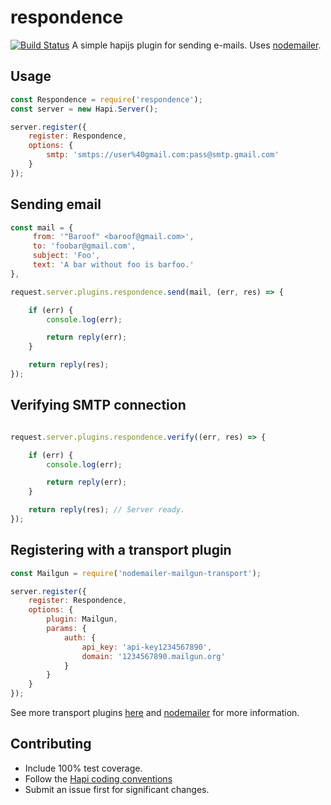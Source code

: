 # respondence
[![Build Status](https://travis-ci.org/Phenelo/respondence.svg?branch=master)](https://travis-ci.org/Phenelo/respondence)
A simple hapijs plugin for sending e-mails. Uses [nodemailer](https://github.com/nodemailer/nodemailer).

## Usage
```js
const Respondence = require('respondence');
const server = new Hapi.Server();

server.register({
    register: Respondence,
    options: {
        smtp: 'smtps://user%40gmail.com:pass@smtp.gmail.com'
    }
});
```

## Sending email
```js
const mail = {
     from: '"Baroof" <baroof@gmail.com>',
     to: 'foobar@gmail.com',
     subject: 'Foo',
     text: 'A bar without foo is barfoo.'
},

request.server.plugins.respondence.send(mail, (err, res) => {

    if (err) {
        console.log(err);

        return reply(err);
    }

    return reply(res);
});
```

## Verifying SMTP connection
```js

request.server.plugins.respondence.verify((err, res) => {

    if (err) {
        console.log(err);

        return reply(err);
    }

    return reply(res); // Server ready.
});
```

## Registering with a transport plugin
```js
const Mailgun = require('nodemailer-mailgun-transport');

server.register({
    register: Respondence,
    options: {
        plugin: Mailgun,
        params: {
            auth: {
                api_key: 'api-key1234567890',
                domain: '1234567890.mailgun.org'
            }
        }
    }
});
```
See more transport plugins [here](https://github.com/nodemailer/nodemailer#send-using-a-transport-plugin) and
[nodemailer](https://github.com/nodemailer/nodemailer) for more information.

## Contributing
* Include 100% test coverage.
* Follow the [Hapi coding conventions](http://hapijs.com/styleguide)
* Submit an issue first for significant changes.


